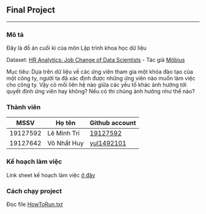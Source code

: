 ## Final Project
***
### Mô tả
Đây là đồ án cuối kì của môn Lập trình khoa học dữ liệu

Dataset: [HR Analytics: Job Change of Data Scientists](https://www.kaggle.com/arashnic/hr-analytics-job-change-of-data-scientists) - Tác giả [Möbius](https://www.kaggle.com/arashnic)

Mục tiêu: Dựa trên dữ liệu về các ứng viên tham gia một khóa đào tạo của một công ty, người ta đã xác định được những ứng viên nào muốn làm việc cho công ty.
Vậy có mối liên hệ nào giữa các yếu tố khác ảnh hưởng tới quyết định ứng viên hay không? Nếu có thì chúng ảnh hưởng như thế nào? 

### Thành viên
| MSSV | Họ tên | Github account |
| ---- | ------ | -------------- |
| 19127592 | Lê Minh Trí | [19127592](https://github.com/19127592) |
| 19127642 | Võ Nhất Huy | [yul1492101](https://github.com/yul1492101) |

### Kế hoạch làm việc
Link sheet kế hoạch làm việc [ở đây](https://docs.google.com/spreadsheets/d/1ErZwX0U6xjCtr_81Z9ns5TBKtdpv8WacBYsgbJ2ZPl8/edit?usp=sharing)

### Cách chạy project
Đọc file [HowToRun.txt](./HowToRun.txt)
